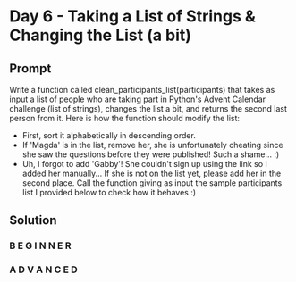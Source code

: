 # Day 6 - Taking a List of Strings & Changing the List (a bit)

## Prompt

Write a function called clean_participants_list(participants) that takes as input a list of people who are taking part in Python's Advent Calendar challenge (list of strings), changes the list a bit, and returns the second last person from it. Here is how the function should modify the list:
* First, sort it alphabetically in descending order.
* If 'Magda' is in the list, remove her, she is unfortunately cheating since she saw the questions before they were published! Such a shame... :)
* Uh, I forgot to add 'Gabby'! She couldn't sign up using the link so I added her manually... If she is not on the list yet, please add her in the second place.
Call the function giving as input the sample participants list I provided below to check how it behaves :)

## Solution

### B E G I N N E R



### A D V A N C E D



